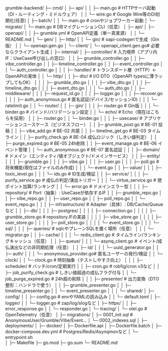 grumble-backend/
├─ cmd/
│  ├─ api/
│  │  ├─ main.go                 # HTTPサーバ起動（DI・ルーティング・ミドルウェア）
│  │  └─ wire.go                 # Google Wire等のDI初期化(任意)
│  ├─ batch/
│  │  └─ main.go                 # cronやジョブワーカー起動
│  └─ migrate/
│     └─ main.go                 # DBマイグレーションCLI（任意）
│
├─ api/
│  ├─ openapi/
│  │  ├─ grumble.yml             # OpenAPI定義（単一真実源）
│  │  └─ README.md
│  └─ gen/
│     ├─ http/
│     │  └─ gin/                 # oapi-codegenで生成（Gin版）
│     │     └─ openapi.gen.go
│     └─ client/
│        └─ openapi_client.gen.go# 必要ならクライアント生成
│
├─ internal/
│  ├─ controller/                # 入力境界（アプリ内IF：UseCase呼び出しの窓口）
│  │  ├─ grumble_controller.go
│  │  ├─ vibe_controller.go
│  │  ├─ timeline_controller.go
│  │  ├─ event_controller.go
│  │  └─ auth_controller.go
│  │
│  ├─ handler/                   # トランスポート層（HTTP）← OpenAPIの実体
│  │  └─ http/
│  │     ├─ dto/                 # I/O DTO（OpenAPI typesに薄ラップしてもOK）
│  │     │  ├─ grumble_dto.go
│  │     │  ├─ vibe_dto.go
│  │     │  ├─ timeline_dto.go
│  │     │  ├─ event_dto.go
│  │     │  └─ auth_dto.go
│  │     ├─ middleware/
│  │     │  ├─ request_id.go
│  │     │  ├─ logger.go
│  │     │  ├─ recover.go
│  │     │  ├─ auth_anonymous.go # 匿名認証(デバイス/セッションID)
│  │     │  └─ ratelimit.go
│  │     └─ router/
│  │        ├─ gin/
│  │        │  ├─ router.go      # Gin版
│  │        │  └─ binder.go      # バインド/バリデーション設定
│  │        └─ echo/             # Echo（現在はこちらを採用）
│  │           ├─ router.go
│  │           └─ binder.go
│  │
│  ├─ usecase/                   # アプリケーションユースケース（ビジネスフロー）
│  │  ├─ grumble_post.go         # BE-01 投稿
│  │  ├─ vibe_add.go             # BE-02 共感
│  │  ├─ timeline_get.go         # BE-03 タイムライン
│  │  ├─ purify_check.go         # BE-04 成仏ロジック（しきい値判定）
│  │  ├─ purge_expired.go        # BE-05 24h削除
│  │  ├─ event_manage.go         # BE-06 イベント管理
│  │  └─ auth_anonymous.go       # BE-07 匿名認証
│  │
│  ├─ domain/                    # ドメイン（エンティティ/値オブジェクト/ドメインサービス）
│  │  ├─ entity/
│  │  │  ├─ grumble.go
│  │  │  ├─ vibe.go
│  │  │  ├─ user.go
│  │  │  ├─ poll.go              # 将来機能(現在はファイルのみ作成)
│  │  │  └─ event.go
│  │  ├─ value/
│  │  │  ├─ toxic_level.go
│  │  │  └─ ids.go               # ID生成/検証
│  │  ├─ service/
│  │  │  ├─ purify_service.go    # 成仏の判定/演出トリガー
│  │  │  └─ virtue_service.go    # 徳ポイント加算/ランキング
│  │  └─ error.go                # ドメインエラー型
│  │
│  ├─ repository/                # Port（抽象）: UseCaseが依存するIF
│  │  ├─ grumble_repo.go
│  │  ├─ vibe_repo.go
│  │  ├─ user_repo.go
│  │  ├─ poll_repo.go
│  │  └─ event_repo.go
│  │
│  ├─ infrastructure/            # Adapter（具体）: DB/Cache/Queueなど
│  │  ├─ db/
│  │  │  ├─ postgres/
│  │  │  │  ├─ connection.go
│  │  │  │  ├─ grumble_store.go  # repository.IFの実装
│  │  │  │  ├─ vibe_store.go
│  │  │  │  ├─ user_store.go
│  │  │  │  ├─ poll_store.go
│  │  │  │  └─ event_store.go
│  │  │  └─ sql/
│  │  │     ├─ queries/          # sqlcやプレーンSQLを置く場所（任意）
│  │  │     └─ migrator.go
│  │  ├─ cache/
│  │  │  └─ redis_client.go      # タイムライン/ランキングキャッシュ（任意）
│  │  ├─ queue/
│  │  │  └─ asynq_client.go      # イベント/成仏演出などの非同期処理（任意）
│  │  ├─ id/
│  │  │  └─ uuid_generator.go
│  │  ├─ auth/
│  │  │  └─ anonymous_provider.go# 匿名ユーザーの発行/検証
│  │  └─ clock/
│  │     └─ clock.go             # 時刻抽象（テストしやすさ向上）
│  │
│  ├─ scheduler/                 # バッチ/cron/定期実行
│  │  ├─ cron.go                 # robfig/cron v3など
│  │  ├─ job_purify_check.go     # しきい値超過の成仏フラグ付与
│  │  └─ job_purge_expired.go    # 24h超の削除
│  │
│  ├─ presenter/                 # 出力変換（DTO整形：ハンドラで使う）
│  │  ├─ grumble_presenter.go
│  │  ├─ timeline_presenter.go
│  │  └─ event_presenter.go
│  │
│  └─ shared/
│     ├─ config/
│     │  ├─ config.go            # envやYAMLの読み込み
│     │  └─ default.toml
│     ├─ logger/
│     │  └─ logger.go            # zap/log/slogなど
│     ├─ httpx/
│     │  ├─ error_response.go
│     │  └─ responder.go
│     └─ tracing/
│        └─ otel.go              # OpenTelemetry（任意）
│
├─ migrations/
│  ├─ 0001_init.sql              # AnonymousUser/Grumble/Vibe/Event…
│  └─ 0002_indexes.sql
│
├─ deployments/
│  ├─ docker/
│    ├─ Dockerfile.api
│    ├─ Dockerfile.batch
│    ├─ docker-compose.dev.yml  # Postgres/Redis/Asynqmonなど
│    └─ entrypoint.sh  
│
├─ Makefile
├─ go.mod
├─ go.sum
└─ README.md


